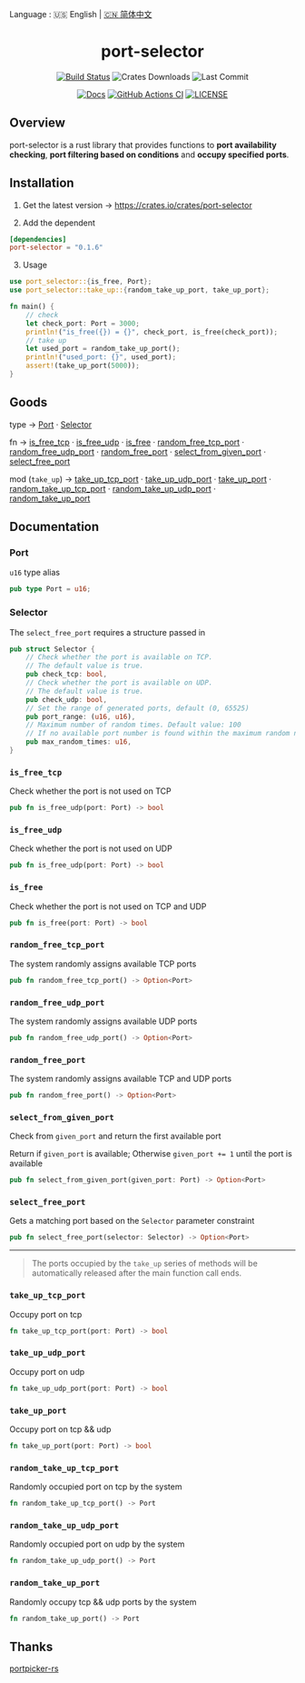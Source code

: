 Language : 🇺🇸 English | [🇨🇳 简体中文](./README.zh-CN.md)

<h1 align="center">port-selector</h1>
<div align="center">

[![Build Status](https://img.shields.io/crates/v/port-selector)](https://crates.io/crates/port-selector)
![Crates Downloads](https://img.shields.io/crates/d/port-selector)
![Last Commit](https://img.shields.io/github/last-commit/ZingerLittleBee/port-selector-rs)

</div>
<div align="center">

[![Docs](https://img.shields.io/docsrs/port-selector)](https://docs.rs/port-selector/0.1.1/port_selector/)
[![GitHub Actions CI](https://img.shields.io/github/workflow/status/ZingerLittleBee/port-selector-rs/Test%20CI)](https://github.com/ZingerLittleBee/port-selector-rs/actions)
[![LICENSE](https://img.shields.io/crates/l/port-selector)](./LICENSE)

</div>

## Overview
port-selector is a rust library that provides functions to **port availability checking**, **port filtering based on conditions** and  **occupy specified ports**.

## Installation
1. Get the latest version -> https://crates.io/crates/port-selector

2. Add the dependent
```toml
[dependencies]
port-selector = "0.1.6"
```

3. Usage
```rust
use port_selector::{is_free, Port};
use port_selector::take_up::{random_take_up_port, take_up_port};

fn main() {
    // check
    let check_port: Port = 3000;
    println!("is_free({}) = {}", check_port, is_free(check_port));
    // take up
    let used_port = random_take_up_port();
    println!("used_port: {}", used_port);
    assert!(take_up_port(5000));
}
```

## Goods
type -> [Port](#port) · [Selector](#selector)

fn -> [is_free_tcp](#is_free_tcp) · [is_free_udp](#is_free_udp) · [is_free](#is_free) · [random_free_tcp_port](#random_free_tcp_port) · [random_free_udp_port](#random_free_udp_port) · [random_free_port](#random_free_port) · [select_from_given_port](#select_from_given_port) · [select_free_port](#select_free_port)

mod (`take_up`) -> [take_up_tcp_port](#take_up_tcp_port) · [take_up_udp_port](#take_up_udp_port) · [take_up_port](#take_up_port) · [random_take_up_tcp_port](#random_take_up_tcp_port) · [random_take_up_udp_port](#random_take_up_udp_port) · [random_take_up_port](#random_take_up_port)


## Documentation
### Port
`u16` type alias
```rust
pub type Port = u16;
```

### Selector
The `select_free_port` requires a structure passed in
```rust
pub struct Selector {
    // Check whether the port is available on TCP.
    // The default value is true.
    pub check_tcp: bool,
    // Check whether the port is available on UDP.
    // The default value is true.
    pub check_udp: bool,
    // Set the range of generated ports, default (0, 65525)
    pub port_range: (u16, u16),
    // Maximum number of random times. Default value: 100
    // If no available port number is found within the maximum random number of loops, None is returned
    pub max_random_times: u16,
}
```

### `is_free_tcp`
Check whether the port is not used on TCP
```rust
pub fn is_free_udp(port: Port) -> bool
```

### `is_free_udp`
Check whether the port is not used on UDP
```rust
pub fn is_free_udp(port: Port) -> bool
```

### `is_free`
Check whether the port is not used on TCP and UDP
```rust
pub fn is_free(port: Port) -> bool
```

### `random_free_tcp_port`
The system randomly assigns available TCP ports
```rust
pub fn random_free_tcp_port() -> Option<Port>
```

### `random_free_udp_port`
The system randomly assigns available UDP ports
```rust
pub fn random_free_udp_port() -> Option<Port>
```

### `random_free_port`
The system randomly assigns available TCP and UDP ports
```rust
pub fn random_free_port() -> Option<Port>
```

### `select_from_given_port`
Check from `given_port` and return the first available port

Return if `given_port` is available; Otherwise `given_port += 1` until the port is available
```rust
pub fn select_from_given_port(given_port: Port) -> Option<Port>
```

### `select_free_port`
Gets a matching port based on the `Selector` parameter constraint
```rust
pub fn select_free_port(selector: Selector) -> Option<Port>
```

----
> The ports occupied by the `take_up` series of methods will be automatically released after the main function call ends.
### `take_up_tcp_port`
Occupy port on tcp
```rust
fn take_up_tcp_port(port: Port) -> bool
```

### `take_up_udp_port`
Occupy port on udp
```rust
fn take_up_udp_port(port: Port) -> bool
```

### `take_up_port`
Occupy port on tcp && udp
```rust
fn take_up_port(port: Port) -> bool
```

### `random_take_up_tcp_port`
Randomly occupied port on tcp by the system
```rust
fn random_take_up_tcp_port() -> Port
```

### `random_take_up_udp_port`
Randomly occupied port on udp by the system
```rust
fn random_take_up_udp_port() -> Port
```

### `random_take_up_port`
Randomly occupy tcp && udp ports by the system
```rust
fn random_take_up_port() -> Port
```

## Thanks
[portpicker-rs](https://github.com/Dentosal/portpicker-rs)